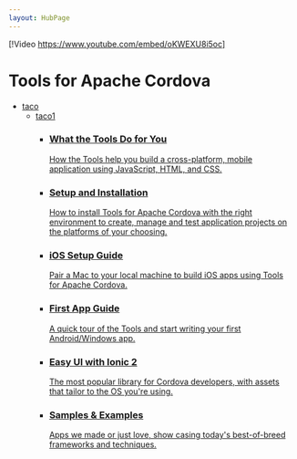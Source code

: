 ```yaml
---
layout: HubPage
---
```

[!Video https://www.youtube.com/embed/oKWEXU8i5oc]

<div id="main" class="v2">
<div class="container">
    <h1>Tools for Apache Cordova</h1>
    <ul class="pivots">
        <li>
            <a href="#taco">taco</a>
            <ul id="taco">
                <li>
                    <a href="#taco1">taco1</a>
                    <ul id="taco1" class="cardsZ">
                        <li>
                            <a href="~/first-steps/vs-taco-2017-intro">
                            <div class="cardSize">
                                <div class="cardPadding">
                                    <div class="card">
                                        <div class="cardText">
                                            <h3>What the Tools Do for You</h3>
                                            <p>How the Tools help you build a cross-platform, mobile application using JavaScript, HTML, and CSS.</p>
                                        </div>
                                    </div>
                                </div>
                            </div>
                            </a>
                        </li>
                        <li>
                            <a href="~/first-steps/vs-taco-2017-install">
                            <div class="cardSize">
                                <div class="cardPadding">
                                    <div class="card">
                                        <div class="cardText">
                                            <h3>Setup and Installation</h3>
                                            <p>How to install Tools for Apache Cordova with the right environment to create, manage and test application projects on the platforms of your choosing.</p>
                                        </div>
                                    </div>
                                </div>
                            </div>
                            </a>
                        </li>
                        <li>
                            <a href="~/first-steps/vs-taco-2017-ios-guide">
                            <div class="cardSize">
                                <div class="cardPadding">
                                    <div class="card">
                                        <div class="cardText">
                                            <h3>iOS Setup Guide</h3>
                                            <p>Pair a Mac to your local machine to build iOS apps using Tools for Apache Cordova.</p>
                                        </div>
                                    </div>
                                </div>
                            </div>
                            </a>
                        </li>
                        <li>
                            <a href="~/">
                            <div class="cardSize">
                                <div class="cardPadding">
                                    <div class="card">
                                        <div class="cardText">
                                            <h3>First App Guide</h3>
                                            <p>A quick tour of the Tools and start writing your first Android/Windows app.</p>
                                        </div>
                                    </div>
                                </div>
                            </div>
                            </a>
                        </li>
                        <li>
                            <a href="~/ui-frameworks/tutorial-ionic2">
                            <div class="cardSize">
                                <div class="cardPadding">
                                    <div class="card">
                                        <div class="cardText">
                                            <h3>Easy UI with Ionic 2</h3>
                                            <p>The most popular library for Cordova developers, with assets that tailor to the OS you're using.</p>
                                        </div>
                                    </div>
                                </div>
                            </div>
                            </a>
                        </li>
                        <li>
                            <a href="~/samples/cordova-samples">
                            <div class="cardSize">
                                <div class="cardPadding">
                                    <div class="card">
                                        <div class="cardText">
                                            <h3>Samples & Examples</h3>
                                            <p>Apps we made or just love, show casing today's best-of-breed frameworks and techniques.</p>
                                        </div>
                                    </div>
                                </div>
                            </div>
                            </a>
                        </li>
                    </ul>
                </li>
            </ul>
        </li>
    </ul>
</div>